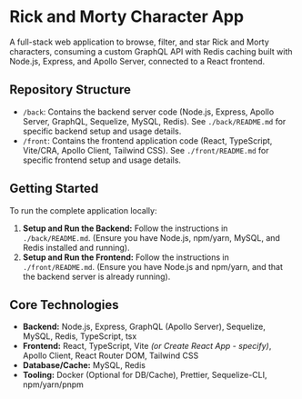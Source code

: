 # Rick and Morty Character App

A full-stack web application to browse, filter, and star Rick and Morty characters, consuming a custom GraphQL API with Redis caching built with Node.js, Express, and Apollo Server, connected to a React frontend.

## Repository Structure

* `/back`: Contains the backend server code (Node.js, Express, Apollo Server, GraphQL, Sequelize, MySQL, Redis). See `./back/README.md` for specific backend setup and usage details.
* `/front`: Contains the frontend application code (React, TypeScript, Vite/CRA, Apollo Client, Tailwind CSS). See `./front/README.md` for specific frontend setup and usage details.

## Getting Started

To run the complete application locally:

1.  **Setup and Run the Backend:** Follow the instructions in `./back/README.md`. (Ensure you have Node.js, npm/yarn, MySQL, and Redis installed and running).
2.  **Setup and Run the Frontend:** Follow the instructions in `./front/README.md`. (Ensure you have Node.js and npm/yarn, and that the backend server is already running).

## Core Technologies

* **Backend:** Node.js, Express, GraphQL (Apollo Server), Sequelize, MySQL, Redis, TypeScript, tsx
* **Frontend:** React, TypeScript, Vite _(or Create React App - specify)_, Apollo Client, React Router DOM, Tailwind CSS
* **Database/Cache:** MySQL, Redis
* **Tooling:** Docker (Optional for DB/Cache), Prettier, Sequelize-CLI, npm/yarn/pnpm